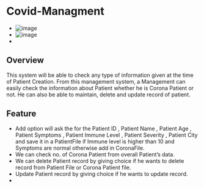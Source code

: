# Covid-Managment
- ![image](https://github.com/Harris730/Covid-Managment/assets/128912747/434483fd-e4f6-410a-b3a3-00f1dd761ff2)
- ![image](https://github.com/Harris730/Covid-Managment/assets/128912747/01760491-8dc5-4451-bbae-16dd9d5d5e35)
- 

## Overview
This system will be able to check any type of information given at the time of Patient Creation. From this management system, a Management can easily check the information about Patient whether he is Corona Patient or not. He can also be able to maintain, delete and update record of patient.

## Feature
- Add option will ask the  for the Patient ID , Patient Name , Patient Age , Patient Symptoms , Patient Immune  Level , Patient Severity , Patient City and save it in a PatientFile if Immune level is higher than 10 and Symptoms are normal otherwise add in CoronaFile.
- We can check no. of Corona Patient from overall Patient’s data.
- We can delete Patient record by giving choice if he wants to delete record from Patient File or Corona Patient file.
- Update Patient record by giving choice if he wants to update record.
- 
